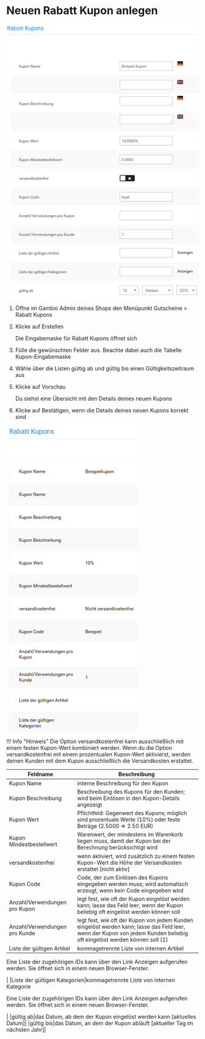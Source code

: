 # Neuen Rabatt Kupon anlegen 

![](Bilder/Abb158_RabattKuponEingabemaske.png "Rabatt Kupon Eingabemaske")

1.  Öffne im Gambio Admin deines Shops den Menüpunkt Gutscheine \> Rabatt Kupons
2.  Klicke auf Erstellen

    Die Eingabemaske für Rabatt Kupons öffnet sich

3.  Fülle die gewünschten Felder aus. Beachte dabei auch die Tabelle Kupon-Eingabemaske
4.  Wähle über die Listen gültig ab und gültig bis einen Gültigkeitszeitraum aus
5.  Klicke auf Vorschau

    Du siehst eine Übersicht mit den Details deines neuen Kupons

6.  Klicke auf Bestätigen, wenn die Details deines neuen Kupons korrekt sind

![](Bilder/Abb159_BestaetigungsseiteFuerNeueKupons.png "Bestätigungsseite für neue Kupons")

!!! Info "Hinweis"
	 Die Option versandkostenfrei kann ausschließlich mit einem festen Kupon-Wert kombiniert werden. Wenn du die Option versandkostenfrei mit einem prozentualen Kupon-Wert aktivierst, werden deinen Kunden mit dem Kupon ausschließlich die Versandkosten erstattet.

|Feldname|Beschreibung|
|--------|------------|
|Kupon Name|interne Beschreibung für den Kupon|
|Kupon Beschreibung|Beschreibung des Kupons für den Kunden; wird beim Einlösen in den Kupon-Details angezeigt|
|Kupon Wert|Pflichtfeld: Gegenwert des Kupons; möglich sind prozentuale Werte \(10%\) oder feste Beträge \(2.5000 =\> 2.50 EUR\)|
|Kupon Mindestbestellwert|Warenwert, der mindestens im Warenkorb liegen muss, damit der Kupon bei der Berechnung berücksichtigt wird|
|versandkostenfrei|wenn aktiviert, wird zusätzlich zu einem festen Kupon-Wert die Höhe der Versandkosten erstattet \[nicht aktiv\]|
|Kupon Code|Code, der zum Einlösen des Kupons eingegeben werden muss; wird automatisch erzeugt, wenn kein Code eingegeben wird|
|Anzahl/Verwendungen pro Kupon|legt fest, wie oft der Kupon eingelöst werden kann; lasse das Feld leer, wenn der Kupon beliebig oft eingelöst werden können soll|
|Anzahl/Verwendungen pro Kunde|legt fest, wie oft der Kupon von jedem Kunden eingelöst werden kann; lasse das Feld leer, wenn der Kupon von jedem Kunden beliebig oft eingelöst werden können soll \[1\]|
|Liste der gültigen Artikel|kommagetrennte Liste von internen Artikel

Eine Liste der zugehörigen IDs kann über den Link Anzeigen aufgerufen werden. Sie öffnet sich in einem neuen Browser-Fenster.

|
|Liste der gültigen Kategorien|kommagetrennte Liste von internen Kategorie

Eine Liste der zugehörigen IDs kann über den Link Anzeigen aufgerufen werden. Sie öffnet sich in einem neuen Browser-Fenster.

|
|gültig ab|das Datum, ab dem der Kupon eingelöst werden kann \[aktuelles Datum\]|
|gültig bis|das Datum, an dem der Kupon abläuft \[aktueller Tag im nächsten Jahr\]|




